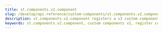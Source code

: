 ```yaml
---
title: st.components.v2.component
slug: /develop/api-reference/custom-components/st.components.v2.component
description: st.components.v2.component registers a v2 custom component, enabling seamless integration of custom UI elements in Streamlit applications.
keywords: st.components.v2.component, custom components v2, register component, html, css, javascript, streamlit component, custom ui, component creation, frontend integration
---
```


<Autofunction function="streamlit.components.v2.component" />
